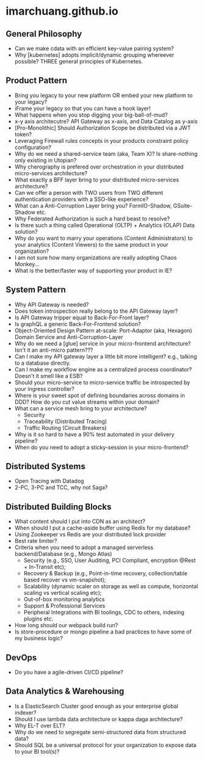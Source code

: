 # imarchuang.github.io

## General Philosophy
* Can we make cdata with an efficient key-value pairing system?
* Why [kubernetes] adopts implicit/dynamic grouping whereever possible? THREE general principles of Kubernetes.

## Product Pattern 

* Bring you legacy to your new platform OR embed your new platform to your legacy?
* iFrame your legacy so that you can have a hook layer!
* What happens when you stop digging your big-ball-of-mud?
* x-y axis architecutre? API Gateway as x-axis, and Data Catalog as y-axis
* [Pro-Monolithic] Should Authorization Scope be distributed via a JWT token?
* Leveraging Firewall rules concepts in your products constraint policy configuration?
* Why do we need a shared-service team (aka, Team X)? Is share-nothing only existing in Utopian?
* Why cherography is prefered over orchestration in your distributed micro-services architecture?
* What exactly a BFF layer bring to your distributed micro-services architecture?
* Can we offer a person with TWO users from TWO different authentication providers with a SSO-like experience?
* What can a Anti-Corruption Layer bring you? FormIO-Shadow, GSuite-Shadow etc.
* Why Federated Authorization is such a hard beast to resolve?
* Is there such a thing called Operational (OLTP) + Analytics (OLAP) Data solution?
* Why do you want to marry your operations (Content Administrators) to your analytics (Content Viewers)
to the same product in your organization?
* I am not sure how many organizations are really adopting Chaos Monkey...
* What is the better/faster way of supporting your product in IE?

## System Pattern

* Why API Gateway is needed? 
* Does token introspection really belong to the API Gateway layer?
* Is API Gateway tripper equal to Back-For-Front layer?
* Is graphQL a generic Back-For-Frontend solution? 
* Object-Oriented Design Pattern at-scale: Port-Adaptor (aka, Hexagon) Domain Service and Anti-Corruption-Layer
* Why do we need a [glue] service in your micro-frontend architecture? Isn't it an anti-micro pattern???
* Can I make my API gateway layer a little bit more intelligent? e.g., talking to a database directly.
* Can I make my workflow engine as a centralized process coordinator? Doesn't it smell like a ESB?
* Should your micro-service to micro-service traffic be introspected by your ingress controller?
* Where is your sweet spot of defining boundaries across domains in DDD? How do you cut value streams within your domain?
* What can a service mesh bring to your architecture?
    * Security
    * Traceability (Distributed Tracing)
    * Traffic Routing (Circuit Breakers)
* Why is it so hard to have a 90% test automated in your delivery pipeline?
* When do you need to adopt a sticky-session in your micro-frontend?

## Distributed Systems
* Open Tracing with Datadog
* 2-PC, 3-PC and TCC, why not Saga?

## Distributed Building Blocks
* What content should I put into CDN as an architect?
* When should I put a cache-aside buffer using Redis for my database?
* Using Zookeeper vs Redis are your distributed lock provider
* Best rate limiter?
* Criteria when you need to adopt a managed serverless backend/Database (e.g., Mongo Atlas)
    * Security (e.g., SSO, User Auditing, PCI Compliant, encryption @Rest + In-Transit etc);
    * Recovery & Backup (e.g., Point-in-time recovery, collection/table based recover vs vm-snapshot); 
    * Scalability (dynamic scaler on storage as well as compute, horizontal scaling vs vertical scaling etc);
    * Out-of-box monitoring analytics
    * Support & Professional Services
    * Peripheral Integrations with BI toolings, CDC to others, indexing plugins etc.
* How long should our webpack build run?
* Is store-procedure or mongo pipeline a bad practices to have some of my business logic? 

## DevOps
* Do you have a agile-driven CI/CD pipeline?

## Data Analytics & Warehousing
* Is a ElasticSearch Cluster good enough as your enterprise global indexer?
* Should I use lambda data architecture or kappa daga architecture? 
* Why EL-T over ELT?
* Why do we need to segregate semi-structured data from structured data?
* Should SQL be a universal protocol for your organization to expose data to your BI tool(s)?


